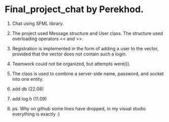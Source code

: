 # Final_project_chat by Perekhod.
1.  Chat using SFML library.

2.  The project used Message structure and User class.
    The structure used overloading operators << and >>.

3.  Registration is implemented in the form of adding a user to the vector, provided that the vector does not contain such a login.

4.  Teamwork could not be organized, but attempts were))).

5.  The class is used to combine a server-side name, password, and socket into one entity.

6. add db (22.08)

7. add log.h (11.09)

8. ps. Why on github some lines have dropped, in my visual studio everything is exactly :)
